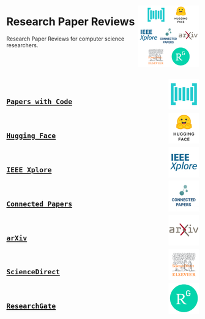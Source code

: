 <a href="/README.md"><img align="right" width="160" src="logos/research-paper-reviews.png"></img></a>

# Research Paper Reviews
Research Paper Reviews for computer science researchers.

<br><br><br>

<a href="/papers-with-code/README.md"><img align="right" width="80" src="/logos/papers-with-code.png"></img></a>
<br>

## [`Papers with Code`](/papers-with-code/README.md)

<a href="/hugging-face/README.md"><img align="right" width="80" src="/logos/hugging-face.png"></img></a>
<br>

## [`Hugging Face`](/hugging-face/README.md)

<a href="/ieee-xplore/README.md"><img align="right" width="80" src="/logos/ieee-xplore.png"></img></a>
<br>

## [`IEEE Xplore`](/ieee-xplore/README.md)

<a href="/connected-papers/README.md"><img align="right" width="80" src="/logos/connected-papers.png"></img></a>
<br>

## [`Connected Papers`](/connected-papers/README.md)

<a href="/arxiv/README.md"><img align="right" width="80" src="/logos/arxiv.png"></img></a>
<br>

## [`arXiv`](/arxiv/README.md)

<a href="/science-direct/README.md"><img align="right" width="80" src="/logos/science-direct.png"></img></a>
<br>

## [`ScienceDirect`](/science-direct/README.md)

<a href="/research-gate/README.md"><img align="right" width="80" src="/logos/research-gate.png"></img></a>
<br>

## [`ResearchGate`](/research-gate/README.md)
